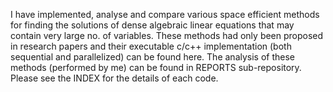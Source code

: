 I have implemented, analyse and compare various space efficient methods for finding the solutions of dense algebraic linear equations that may contain very large no. of variables. These methods had only been proposed in research papers and their executable c/c++ implementation (both sequential and parallelized) can be found here. The analysis of these methods (performed by me) can be found in REPORTS sub-repository. Please see the INDEX for the details of each code.
